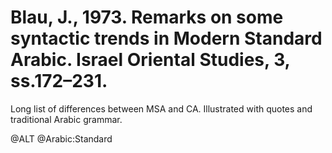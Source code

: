 # Blau, J., 1973. Remarks on some syntactic trends in Modern Standard Arabic.  Israel Oriental Studies, 3, ss.172–231.

Long list of differences between MSA and CA. Illustrated with quotes and traditional Arabic grammar.

@ALT
@Arabic:Standard

